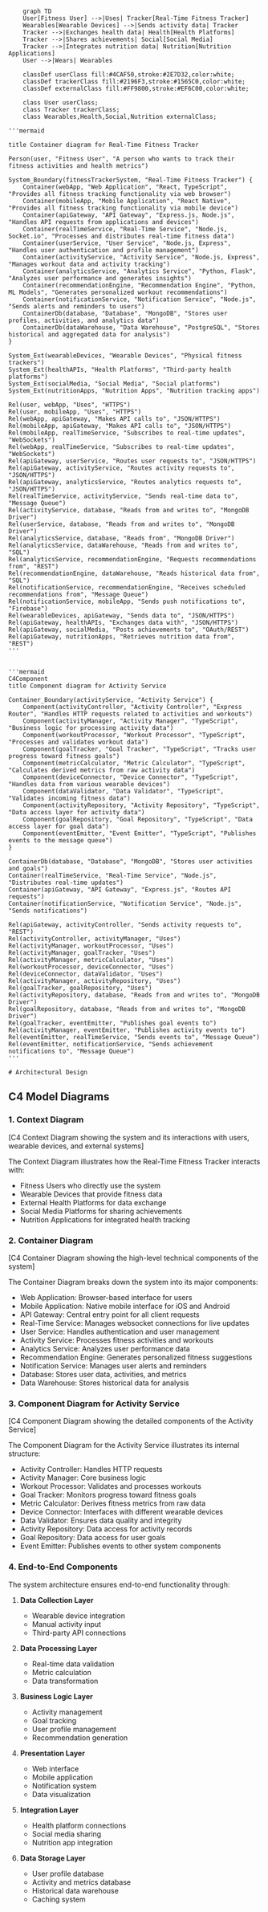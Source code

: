 ```mermaid
    
    graph TD
    User[Fitness User] -->|Uses| Tracker[Real-Time Fitness Tracker]
    Wearables[Wearable Devices] -->|Sends activity data| Tracker
    Tracker -->|Exchanges health data| Health[Health Platforms]
    Tracker -->|Shares achievements| Social[Social Media]
    Tracker -->|Integrates nutrition data| Nutrition[Nutrition Applications]
    User -->|Wears| Wearables
    
    classDef userClass fill:#4CAF50,stroke:#2E7D32,color:white;
    classDef trackerClass fill:#2196F3,stroke:#1565C0,color:white;
    classDef externalClass fill:#FF9800,stroke:#EF6C00,color:white;
    
    class User userClass;
    class Tracker trackerClass;
    class Wearables,Health,Social,Nutrition externalClass;

```

    '''mermaid
 
    title Container diagram for Real-Time Fitness Tracker

    Person(user, "Fitness User", "A person who wants to track their fitness activities and health metrics")
    
    System_Boundary(fitnessTrackerSystem, "Real-Time Fitness Tracker") {
        Container(webApp, "Web Application", "React, TypeScript", "Provides all fitness tracking functionality via web browser")
        Container(mobileApp, "Mobile Application", "React Native", "Provides all fitness tracking functionality via mobile device")
        Container(apiGateway, "API Gateway", "Express.js, Node.js", "Handles API requests from applications and devices")
        Container(realTimeService, "Real-Time Service", "Node.js, Socket.io", "Processes and distributes real-time fitness data")
        Container(userService, "User Service", "Node.js, Express", "Handles user authentication and profile management")
        Container(activityService, "Activity Service", "Node.js, Express", "Manages workout data and activity tracking")
        Container(analyticsService, "Analytics Service", "Python, Flask", "Analyzes user performance and generates insights")
        Container(recommendationEngine, "Recommendation Engine", "Python, ML Models", "Generates personalized workout recommendations")
        Container(notificationService, "Notification Service", "Node.js", "Sends alerts and reminders to users")
        ContainerDb(database, "Database", "MongoDB", "Stores user profiles, activities, and analytics data")
        ContainerDb(dataWarehouse, "Data Warehouse", "PostgreSQL", "Stores historical and aggregated data for analysis")
    }
    
    System_Ext(wearableDevices, "Wearable Devices", "Physical fitness trackers")
    System_Ext(healthAPIs, "Health Platforms", "Third-party health platforms")
    System_Ext(socialMedia, "Social Media", "Social platforms")
    System_Ext(nutritionApps, "Nutrition Apps", "Nutrition tracking apps")
    
    Rel(user, webApp, "Uses", "HTTPS")
    Rel(user, mobileApp, "Uses", "HTTPS")
    Rel(webApp, apiGateway, "Makes API calls to", "JSON/HTTPS")
    Rel(mobileApp, apiGateway, "Makes API calls to", "JSON/HTTPS")
    Rel(mobileApp, realTimeService, "Subscribes to real-time updates", "WebSockets")
    Rel(webApp, realTimeService, "Subscribes to real-time updates", "WebSockets")
    Rel(apiGateway, userService, "Routes user requests to", "JSON/HTTPS")
    Rel(apiGateway, activityService, "Routes activity requests to", "JSON/HTTPS")
    Rel(apiGateway, analyticsService, "Routes analytics requests to", "JSON/HTTPS")
    Rel(realTimeService, activityService, "Sends real-time data to", "Message Queue")
    Rel(activityService, database, "Reads from and writes to", "MongoDB Driver")
    Rel(userService, database, "Reads from and writes to", "MongoDB Driver")
    Rel(analyticsService, database, "Reads from", "MongoDB Driver")
    Rel(analyticsService, dataWarehouse, "Reads from and writes to", "SQL")
    Rel(analyticsService, recommendationEngine, "Requests recommendations from", "REST")
    Rel(recommendationEngine, dataWarehouse, "Reads historical data from", "SQL")
    Rel(notificationService, recommendationEngine, "Receives scheduled recommendations from", "Message Queue")
    Rel(notificationService, mobileApp, "Sends push notifications to", "Firebase")
    Rel(wearableDevices, apiGateway, "Sends data to", "JSON/HTTPS")
    Rel(apiGateway, healthAPIs, "Exchanges data with", "JSON/HTTPS")
    Rel(apiGateway, socialMedia, "Posts achievements to", "OAuth/REST")
    Rel(apiGateway, nutritionApps, "Retrieves nutrition data from", "REST")
    '''


    '''mermaid
    C4Component
    title Component diagram for Activity Service

    Container_Boundary(activityService, "Activity Service") {
        Component(activityController, "Activity Controller", "Express Router", "Handles HTTP requests related to activities and workouts")
        Component(activityManager, "Activity Manager", "TypeScript", "Business logic for processing activity data")
        Component(workoutProcessor, "Workout Processor", "TypeScript", "Processes and validates workout data")
        Component(goalTracker, "Goal Tracker", "TypeScript", "Tracks user progress toward fitness goals")
        Component(metricCalculator, "Metric Calculator", "TypeScript", "Calculates derived metrics from raw activity data")
        Component(deviceConnector, "Device Connector", "TypeScript", "Handles data from various wearable devices")
        Component(dataValidator, "Data Validator", "TypeScript", "Validates incoming fitness data")
        Component(activityRepository, "Activity Repository", "TypeScript", "Data access layer for activity data")
        Component(goalRepository, "Goal Repository", "TypeScript", "Data access layer for goal data")
        Component(eventEmitter, "Event Emitter", "TypeScript", "Publishes events to the message queue")
    }
    
    ContainerDb(database, "Database", "MongoDB", "Stores user activities and goals")
    Container(realTimeService, "Real-Time Service", "Node.js", "Distributes real-time updates")
    Container(apiGateway, "API Gateway", "Express.js", "Routes API requests")
    Container(notificationService, "Notification Service", "Node.js", "Sends notifications")
    
    Rel(apiGateway, activityController, "Sends activity requests to", "REST")
    Rel(activityController, activityManager, "Uses")
    Rel(activityManager, workoutProcessor, "Uses")
    Rel(activityManager, goalTracker, "Uses")
    Rel(activityManager, metricCalculator, "Uses")
    Rel(workoutProcessor, deviceConnector, "Uses")
    Rel(deviceConnector, dataValidator, "Uses")
    Rel(activityManager, activityRepository, "Uses")
    Rel(goalTracker, goalRepository, "Uses")
    Rel(activityRepository, database, "Reads from and writes to", "MongoDB Driver")
    Rel(goalRepository, database, "Reads from and writes to", "MongoDB Driver")
    Rel(goalTracker, eventEmitter, "Publishes goal events to")
    Rel(activityManager, eventEmitter, "Publishes activity events to")
    Rel(eventEmitter, realTimeService, "Sends events to", "Message Queue")
    Rel(eventEmitter, notificationService, "Sends achievement notifications to", "Message Queue")
    '''

    # Architectural Design

## C4 Model Diagrams

### 1. Context Diagram

[C4 Context Diagram showing the system and its interactions with users, wearable devices, and external systems]

The Context Diagram illustrates how the Real-Time Fitness Tracker interacts with:
- Fitness Users who directly use the system
- Wearable Devices that provide fitness data
- External Health Platforms for data exchange
- Social Media Platforms for sharing achievements
- Nutrition Applications for integrated health tracking

### 2. Container Diagram

[C4 Container Diagram showing the high-level technical components of the system]

The Container Diagram breaks down the system into its major components:
- Web Application: Browser-based interface for users
- Mobile Application: Native mobile interface for iOS and Android
- API Gateway: Central entry point for all client requests
- Real-Time Service: Manages websocket connections for live updates
- User Service: Handles authentication and user management
- Activity Service: Processes fitness activities and workouts
- Analytics Service: Analyzes user performance data
- Recommendation Engine: Generates personalized fitness suggestions
- Notification Service: Manages user alerts and reminders
- Database: Stores user data, activities, and metrics
- Data Warehouse: Stores historical data for analysis

### 3. Component Diagram for Activity Service

[C4 Component Diagram showing the detailed components of the Activity Service]

The Component Diagram for the Activity Service illustrates its internal structure:
- Activity Controller: Handles HTTP requests
- Activity Manager: Core business logic
- Workout Processor: Validates and processes workouts
- Goal Tracker: Monitors progress toward fitness goals
- Metric Calculator: Derives fitness metrics from raw data
- Device Connector: Interfaces with different wearable devices
- Data Validator: Ensures data quality and integrity
- Activity Repository: Data access for activity records
- Goal Repository: Data access for user goals
- Event Emitter: Publishes events to other system components

### 4. End-to-End Components

The system architecture ensures end-to-end functionality through:

1. **Data Collection Layer**
   - Wearable device integration
   - Manual activity input
   - Third-party API connections

2. **Data Processing Layer**
   - Real-time data validation
   - Metric calculation
   - Data transformation

3. **Business Logic Layer**
   - Activity management
   - Goal tracking
   - User profile management
   - Recommendation generation

4. **Presentation Layer**
   - Web interface
   - Mobile application
   - Notification system
   - Data visualization

5. **Integration Layer**
   - Health platform connections
   - Social media sharing
   - Nutrition app integration

6. **Data Storage Layer**
   - User profile database
   - Activity and metrics database
   - Historical data warehouse
   - Caching system
    


    
